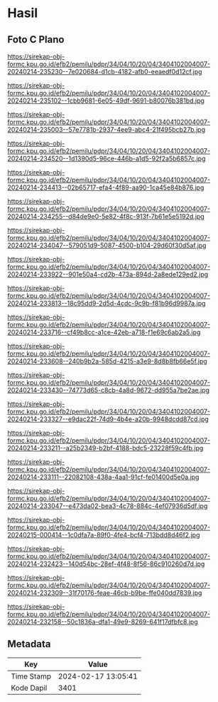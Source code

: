 # Hasil

## Foto C Plano

https://sirekap-obj-formc.kpu.go.id/efb2/pemilu/pdpr/34/04/10/20/04/3404102004007-20240214-235230--7e020684-d1cb-4182-afb0-eeaedf0d12cf.jpg

https://sirekap-obj-formc.kpu.go.id/efb2/pemilu/pdpr/34/04/10/20/04/3404102004007-20240214-235102--1cbb9681-6e05-49df-9691-b80076b381bd.jpg

https://sirekap-obj-formc.kpu.go.id/efb2/pemilu/pdpr/34/04/10/20/04/3404102004007-20240214-235003--57e7781b-2937-4ee9-abc4-21f495bcb27b.jpg

https://sirekap-obj-formc.kpu.go.id/efb2/pemilu/pdpr/34/04/10/20/04/3404102004007-20240214-234520--1d1390d5-96ce-446b-a1d5-92f2a5b6857c.jpg

https://sirekap-obj-formc.kpu.go.id/efb2/pemilu/pdpr/34/04/10/20/04/3404102004007-20240214-234413--02b65717-efa4-4f89-aa90-1ca45e84b876.jpg

https://sirekap-obj-formc.kpu.go.id/efb2/pemilu/pdpr/34/04/10/20/04/3404102004007-20240214-234255--d84de9e0-5e82-4f8c-913f-7b61e5e5192d.jpg

https://sirekap-obj-formc.kpu.go.id/efb2/pemilu/pdpr/34/04/10/20/04/3404102004007-20240214-234047--579051d9-5087-4500-b104-29d60f30d5af.jpg

https://sirekap-obj-formc.kpu.go.id/efb2/pemilu/pdpr/34/04/10/20/04/3404102004007-20240214-233922--901e50a4-cd2b-473a-894d-2a8ede129ed2.jpg

https://sirekap-obj-formc.kpu.go.id/efb2/pemilu/pdpr/34/04/10/20/04/3404102004007-20240214-233813--18c95dd9-2d5d-4cdc-9c9b-f81b96d9987a.jpg

https://sirekap-obj-formc.kpu.go.id/efb2/pemilu/pdpr/34/04/10/20/04/3404102004007-20240214-233716--cf49b8cc-a1ce-42eb-a718-f1e69c6ab2a5.jpg

https://sirekap-obj-formc.kpu.go.id/efb2/pemilu/pdpr/34/04/10/20/04/3404102004007-20240214-233608--240b9b2a-585d-4215-a3e9-8d8b8fb66e5f.jpg

https://sirekap-obj-formc.kpu.go.id/efb2/pemilu/pdpr/34/04/10/20/04/3404102004007-20240214-233430--74773d65-c8cb-4a8d-9672-dd955a7be2ae.jpg

https://sirekap-obj-formc.kpu.go.id/efb2/pemilu/pdpr/34/04/10/20/04/3404102004007-20240214-233327--e9dac22f-74d9-4b4e-a20b-9948dcdd87cd.jpg

https://sirekap-obj-formc.kpu.go.id/efb2/pemilu/pdpr/34/04/10/20/04/3404102004007-20240214-233211--a25b2349-b2bf-4188-bdc5-23228f59c4fb.jpg

https://sirekap-obj-formc.kpu.go.id/efb2/pemilu/pdpr/34/04/10/20/04/3404102004007-20240214-233111--22082108-438a-4aa1-91cf-fe01400d5e0a.jpg

https://sirekap-obj-formc.kpu.go.id/efb2/pemilu/pdpr/34/04/10/20/04/3404102004007-20240214-233047--e473da02-bea3-4c78-884c-4ef07936d5df.jpg

https://sirekap-obj-formc.kpu.go.id/efb2/pemilu/pdpr/34/04/10/20/04/3404102004007-20240215-000414--1c0dfa7a-89f0-4fe4-bcf4-713bdd8d46f2.jpg

https://sirekap-obj-formc.kpu.go.id/efb2/pemilu/pdpr/34/04/10/20/04/3404102004007-20240214-232423--140d54bc-28ef-4f48-8f56-86c910260d7d.jpg

https://sirekap-obj-formc.kpu.go.id/efb2/pemilu/pdpr/34/04/10/20/04/3404102004007-20240214-232309--31f70176-feae-46cb-b9be-ffe040dd7839.jpg

https://sirekap-obj-formc.kpu.go.id/efb2/pemilu/pdpr/34/04/10/20/04/3404102004007-20240214-232158--50c1836a-dfa1-49e9-8269-641f17dfbfc8.jpg


## Metadata

| Key        | Value               |
| ---------- | ------------------- |
| Time Stamp | 2024-02-17 13:05:41 |
| Kode Dapil | 3401                |



